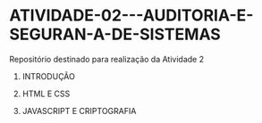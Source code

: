 # ATIVIDADE-02---AUDITORIA-E-SEGURAN-A-DE-SISTEMAS
Repositório destinado para realização da Atividade 2

1. INTRODUÇÃO

2. HTML E CSS

3. JAVASCRIPT E CRIPTOGRAFIA
